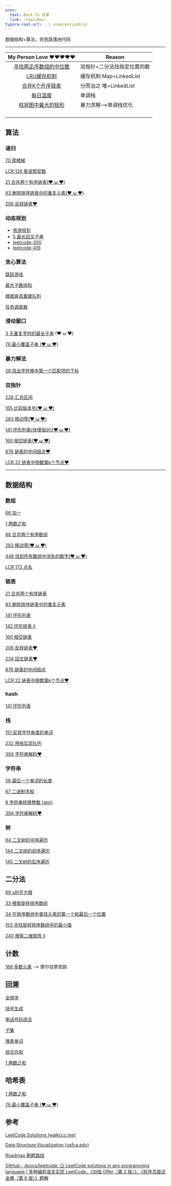 ```yaml
---
prev:
  text: Back To 目录
  link: /topicNav/
typora-root-url: ..\.vuepress\public
---
```






数据结构+算法，将思路落地代码

--------



|                     My Person Love ❤️❤️❤️❤️❤️                     | Reason                      |
| :----------------------------------------------------------: | --------------------------- |
| [寻找两正序数组的中位数](https://q10viking.github.io/Algorithm/%E5%AF%BB%E6%89%BE%E4%B8%A4%E4%B8%AA%E6%AD%A3%E5%BA%8F%E6%95%B0%E7%BB%84%E7%9A%84%E4%B8%AD%E4%BD%8D%E6%95%B0.html) | 双指针+二分法找指定位置的数 |
| [LRU缓存机制](https://q10viking.github.io/Algorithm/LRU%E7%BC%93%E5%AD%98.html) | 缓存机制 Map+LinkedList     |
| [合并K个升序链表](https://q10viking.github.io/Algorithm/%E5%90%88%E5%B9%B6K%E4%B8%AA%E5%8D%87%E5%BA%8F%E9%93%BE%E8%A1%A8.html) | 分而治之 堆+LinkedList      |
| [每日温度](https://q10viking.github.io/Algorithm/%E6%AF%8F%E6%97%A5%E6%B8%A9%E5%BA%A6.html) | 单调栈                      |
| [柱状图中最大的矩形](https://q10viking.github.io/Algorithm/%E6%9F%B1%E7%8A%B6%E5%9B%BE%E4%B8%AD%E6%9C%80%E5%A4%A7%E7%9A%84%E7%9F%A9%E5%BD%A2.html) | 暴力求解-->单调栈优化       |
|                                                              |                             |
|                                                              |                             |
|                                                              |                             |
|                                                              |                             |



## 算法

### 递归

[70 爬楼梯](https://q10viking.github.io/Algorithm/70%20%E7%88%AC%E6%A5%BC%E6%A2%AF.html#%E9%80%92%E5%BD%92)

[LCR 126 斐波那契数](https://q10viking.github.io/Algorithm/LCR%20126%20%E6%96%90%E6%B3%A2%E9%82%A3%E5%A5%91%E6%95%B0.html)

[21 合并两个有序链表(❤ ω ❤)](https://q10viking.github.io/Algorithm/21%20%E5%90%88%E5%B9%B6%E4%B8%A4%E4%B8%AA%E6%9C%89%E5%BA%8F%E9%93%BE%E8%A1%A8.html)

[83 删除排序链表中的重复元素(❤ ω ❤)](https://q10viking.github.io/Algorithm/83%20%E5%88%A0%E9%99%A4%E6%8E%92%E5%BA%8F%E9%93%BE%E8%A1%A8%E4%B8%AD%E7%9A%84%E9%87%8D%E5%A4%8D%E5%85%83%E7%B4%A0.html)

[206 反转链表❤️](https://q10viking.github.io/Algorithm/206%20%E5%8F%8D%E8%BD%AC%E9%93%BE%E8%A1%A8.html)

### 动态规划

- [旅游规划](https://q10viking.github.io/Algorithm/%E5%8A%A8%E6%80%81%E8%A7%84%E5%88%92.html)
- [5 最长回文子串](https://q10viking.github.io/Algorithm/5%20%E6%9C%80%E9%95%BF%E5%9B%9E%E6%96%87%E5%AD%90%E4%B8%B2.html#%E6%9A%B4%E5%8A%9B%E8%A7%A3%E6%B3%95)
- [leetcode-300](https://q10viking.github.io/Algorithm/leetcode-300.html)
- [leetcode-416](https://q10viking.github.io/Algorithm/leetcode-416.html)



### 贪心算法

[跳跃游戏](https://q10viking.github.io/Algorithm/55%20%E8%B7%B3%E8%B7%83%E6%B8%B8%E6%88%8F.html)

[最大子数组和](https://q10viking.github.io/Algorithm/53%20%E6%9C%80%E5%A4%A7%E5%AD%90%E6%95%B0%E7%BB%84%E5%92%8C.html)

[根据身高重建队列](https://q10viking.github.io/Algorithm/406%20%E6%A0%B9%E6%8D%AE%E8%BA%AB%E9%AB%98%E9%87%8D%E5%BB%BA%E9%98%9F%E5%88%97.html)

[任务调度器](https://q10viking.github.io/Algorithm/621%20%E4%BB%BB%E5%8A%A1%E8%B0%83%E5%BA%A6%E5%99%A8.html)



### 滑动窗口

[3 无重复字符的最长子串](https://q10viking.github.io/Algorithm/3%20%E6%97%A0%E9%87%8D%E5%A4%8D%E5%AD%97%E7%AC%A6%E7%9A%84%E6%9C%80%E9%95%BF%E5%AD%90%E4%B8%B2.html) (❤ ω ❤)

[76 最小覆盖子串 (❤ ω ❤)](https://q10viking.github.io/Algorithm/76%20%E6%9C%80%E5%B0%8F%E8%A6%86%E7%9B%96%E5%AD%90%E4%B8%B2.html#%E6%BB%91%E5%8A%A8%E7%AA%97%E5%8F%A3)

### 暴力解法

[28 找出字符串中第一个匹配项的下标](https://q10viking.github.io/Algorithm/28%20%E6%89%BE%E5%87%BA%E5%AD%97%E7%AC%A6%E4%B8%B2%E4%B8%AD%E7%AC%AC%E4%B8%80%E4%B8%AA%E5%8C%B9%E9%85%8D%E9%A1%B9%E7%9A%84%E4%B8%8B%E6%A0%87.html)

### 双指针

[228 汇总区间](https://q10viking.github.io/Algorithm/228%20%E6%B1%87%E6%80%BB%E5%8C%BA%E9%97%B4.html#%E5%8F%8C%E6%8C%87%E9%92%88%E8%BF%9B%E8%A1%8C%E6%A0%87%E8%AE%B0)

[165 比较版本号(❤ ω ❤)](https://q10viking.github.io/Algorithm/165%20%E6%AF%94%E8%BE%83%E7%89%88%E6%9C%AC%E5%8F%B7.html#%E5%8F%8C%E6%8C%87%E9%92%88%E5%A4%84%E7%90%86)

[283 移动零(❤ ω ❤)](https://q10viking.github.io/Algorithm/283%20%E7%A7%BB%E5%8A%A8%E9%9B%B6.html)

[141 环形列表(快慢指针)(❤ ω ❤)](https://q10viking.github.io/Algorithm/141%20%E7%8E%AF%E5%BD%A2%E5%88%97%E8%A1%A8.html)

[160 相交链表(❤ ω ❤)](https://q10viking.github.io/Algorithm/160%20%E7%9B%B8%E4%BA%A4%E9%93%BE%E8%A1%A8.html)

[876 链表的中间结点❤](https://q10viking.github.io/Algorithm/876%20%E9%93%BE%E8%A1%A8%E7%9A%84%E4%B8%AD%E9%97%B4%E7%BB%93%E7%82%B9.html)

[LCR 22 链表中倒数第k个节点❤](https://q10viking.github.io/Algorithm/LCR%2022%20%E9%93%BE%E8%A1%A8%E4%B8%AD%E5%80%92%E6%95%B0%E7%AC%ACk%E4%B8%AA%E8%8A%82%E7%82%B9.html)

-----------



## 数据结构

### 数组

[66 加一](https://q10viking.github.io/Algorithm/66%20%E5%8A%A0%E4%B8%80.html#%E6%95%B0%E7%BB%84%E7%9A%84%E6%93%8D%E4%BD%9C)

[1 两数之和](https://q10viking.github.io/Algorithm/1%20%E4%B8%A4%E6%95%B0%E4%B9%8B%E5%92%8C.html)

[88 合并两个有序数组](https://q10viking.github.io/Algorithm/88%20%E5%90%88%E5%B9%B6%E4%B8%A4%E4%B8%AA%E6%9C%89%E5%BA%8F%E6%95%B0%E7%BB%84.html)

[283 移动零(❤ ω ❤)](https://q10viking.github.io/Algorithm/283%20%E7%A7%BB%E5%8A%A8%E9%9B%B6.html)

[448 找到所有数组中消失的数字(❤ ω ❤)](https://q10viking.github.io/Algorithm/448%20%E6%89%BE%E5%88%B0%E6%89%80%E6%9C%89%E6%95%B0%E7%BB%84%E4%B8%AD%E6%B6%88%E5%A4%B1%E7%9A%84%E6%95%B0%E5%AD%97.html)

[LCR 173 点名](https://q10viking.github.io/Algorithm/LCR%20173%20%E7%82%B9%E5%90%8D.html#%E9%81%8D%E5%8E%86)



### 链表

[21 合并两个有序链表](https://q10viking.github.io/Algorithm/21%20%E5%90%88%E5%B9%B6%E4%B8%A4%E4%B8%AA%E6%9C%89%E5%BA%8F%E9%93%BE%E8%A1%A8.html)

[83 删除排序链表中的重复元素](https://q10viking.github.io/Algorithm/83%20%E5%88%A0%E9%99%A4%E6%8E%92%E5%BA%8F%E9%93%BE%E8%A1%A8%E4%B8%AD%E7%9A%84%E9%87%8D%E5%A4%8D%E5%85%83%E7%B4%A0.html)

[141 环形列表](https://q10viking.github.io/Algorithm/141%20%E7%8E%AF%E5%BD%A2%E5%88%97%E8%A1%A8.html)

[142 环形链表 II](https://q10viking.github.io/Algorithm/142%20%E7%8E%AF%E5%BD%A2%E9%93%BE%E8%A1%A8%20II.html)

[160 相交链表](https://q10viking.github.io/Algorithm/160%20%E7%9B%B8%E4%BA%A4%E9%93%BE%E8%A1%A8.html)

[206 反转链表❤️](https://q10viking.github.io/Algorithm/206%20%E5%8F%8D%E8%BD%AC%E9%93%BE%E8%A1%A8.html)

[234 回文链表❤](https://q10viking.github.io/Algorithm/234%20%E5%9B%9E%E6%96%87%E9%93%BE%E8%A1%A8.html)

[876 链表的中间结点](https://q10viking.github.io/Algorithm/876%20%E9%93%BE%E8%A1%A8%E7%9A%84%E4%B8%AD%E9%97%B4%E7%BB%93%E7%82%B9.html)

[LCR 22 链表中倒数第k个节点❤](https://q10viking.github.io/Algorithm/LCR%2022%20%E9%93%BE%E8%A1%A8%E4%B8%AD%E5%80%92%E6%95%B0%E7%AC%ACk%E4%B8%AA%E8%8A%82%E7%82%B9.html)

### hash

[141 环形列表](https://q10viking.github.io/Algorithm/141%20%E7%8E%AF%E5%BD%A2%E5%88%97%E8%A1%A8.html)



### 栈

[151 反转字符串里的单词](https://q10viking.github.io/Algorithm/151%20%E5%8F%8D%E8%BD%AC%E5%AD%97%E7%AC%A6%E4%B8%B2%E4%B8%AD%E7%9A%84%E5%8D%95%E8%AF%8D.html#%E6%A0%88%E5%AE%9E%E7%8E%B0)

[232 用栈实现队列](https://q10viking.github.io/Algorithm/232%20%E7%94%A8%E6%A0%88%E5%AE%9E%E7%8E%B0%E9%98%9F%E5%88%97.html)

[394 字符串解码❤️](https://q10viking.github.io/Algorithm/394%20%E5%AD%97%E7%AC%A6%E4%B8%B2%E8%A7%A3%E7%A0%81.html)



### 字符串

[58 最后一个单词的长度](https://q10viking.github.io/Algorithm/58%20%E6%9C%80%E5%90%8E%E4%B8%80%E4%B8%AA%E5%8D%95%E8%AF%8D%E7%9A%84%E9%95%BF%E5%BA%A6.html)

[67 二进制求和](https://q10viking.github.io/Algorithm/67%20%E4%BA%8C%E8%BF%9B%E5%88%B6%E6%B1%82%E5%92%8C.html#%E5%AD%97%E7%AC%A6%E4%B8%B2%E7%9A%84%E5%A4%84%E7%90%86)

[8 字符串转换整数 (atoi)](https://q10viking.github.io/Algorithm/8%20%E5%AD%97%E7%AC%A6%E4%B8%B2%E8%BD%AC%E6%8D%A2%E6%95%B4%E6%95%B0%20(atoi).html)

[394 字符串解码❤️](https://q10viking.github.io/Algorithm/394%20%E5%AD%97%E7%AC%A6%E4%B8%B2%E8%A7%A3%E7%A0%81.html)



### 树

[94 二叉树的中序遍历](https://q10viking.github.io/Algorithm/94%20%E4%BA%8C%E5%8F%89%E6%A0%91%E7%9A%84%E4%B8%AD%E5%BA%8F%E9%81%8D%E5%8E%86.html)

[144 二叉树的前序遍历](https://q10viking.github.io/Algorithm/144%20%E4%BA%8C%E5%8F%89%E6%A0%91%E7%9A%84%E5%89%8D%E5%BA%8F%E9%81%8D%E5%8E%86.html)

[145 二叉树的后序遍历](https://q10viking.github.io/Algorithm/145%20%E4%BA%8C%E5%8F%89%E6%A0%91%E7%9A%84%E5%90%8E%E5%BA%8F%E9%81%8D%E5%8E%86.html)


## 二分法

[69 x的平方根](https://q10viking.github.io/Algorithm/69%20x%20%E7%9A%84%E5%B9%B3%E6%96%B9%E6%A0%B9.html#%E4%BA%8C%E5%88%86%E6%B3%95)

[33 搜索旋转排序数组](https://q10viking.github.io/Algorithm/33%20%E6%90%9C%E7%B4%A2%E6%97%8B%E8%BD%AC%E6%8E%92%E5%BA%8F%E6%95%B0%E7%BB%84.html#%E4%BA%8C%E5%88%86%E6%B3%95)

[34 在排序数组中查找元素的第一个和最后一个位置](https://q10viking.github.io/Algorithm/34%20%E5%9C%A8%E6%8E%92%E5%BA%8F%E6%95%B0%E7%BB%84%E4%B8%AD%E6%9F%A5%E6%89%BE%E5%85%83%E7%B4%A0%E7%9A%84%E7%AC%AC%E4%B8%80%E4%B8%AA%E5%92%8C%E6%9C%80%E5%90%8E%E4%B8%80%E4%B8%AA%E4%BD%8D%E7%BD%AE.html#%E4%BA%8C%E5%88%86%E6%B3%95)

[153 寻找旋转排序数组中的最小值](https://q10viking.github.io/Algorithm/153%20%E5%AF%BB%E6%89%BE%E6%97%8B%E8%BD%AC%E6%8E%92%E5%BA%8F%E6%95%B0%E7%BB%84%E4%B8%AD%E7%9A%84%E6%9C%80%E5%B0%8F%E5%80%BC.html#%E4%BA%8C%E5%88%86%E6%B3%95)

[240 搜索二维矩阵 II](https://q10viking.github.io/Algorithm/240%20%E6%90%9C%E7%B4%A2%E4%BA%8C%E7%BB%B4%E7%9F%A9%E9%98%B5%20II.html)



## 计数

[169 多数元素](https://q10viking.github.io/Algorithm/169%20%E5%A4%9A%E6%95%B0%E5%85%83%E7%B4%A0.html#%E6%9A%B4%E5%8A%9B%E8%A7%A3%E6%B3%95) --> 摩尔投票思路



## 回溯

[全排序](https://q10viking.github.io/Algorithm/46%20%E5%85%A8%E6%8E%92%E5%88%97%E4%B8%8E47%20%E5%85%A8%E6%8E%92%E5%88%972.html)

[括号生成](https://q10viking.github.io/Algorithm/22%20%E6%8B%AC%E5%8F%B7%E7%94%9F%E6%88%90.html#%E5%9B%9E%E6%BA%AF%E7%AE%97%E6%B3%95)

[电话号码组合](https://q10viking.github.io/Algorithm/17%20%E7%94%B5%E8%AF%9D%E5%8F%B7%E7%A0%81%E7%9A%84%E5%AD%97%E6%AF%8D%E7%BB%84%E5%90%88.html)

[子集](https://q10viking.github.io/Algorithm/78%20%E5%AD%90%E9%9B%86%E5%90%88.html)

[搜素单词](https://q10viking.github.io/Algorithm/79%20%E6%90%9C%E7%B4%A2%E5%8D%95%E8%AF%8D.html)

[组合总和](https://q10viking.github.io/Algorithm/39%20%E7%BB%84%E5%90%88%E6%80%BB%E5%92%8C.html)

[1 两数之和](https://q10viking.github.io/Algorithm/1%20%E4%B8%A4%E6%95%B0%E4%B9%8B%E5%92%8C.html)



## 哈希表

[1 两数之和](https://q10viking.github.io/Algorithm/1%20%E4%B8%A4%E6%95%B0%E4%B9%8B%E5%92%8C.html)

[76 最小覆盖子串 (❤ ω ❤)](https://q10viking.github.io/Algorithm/76%20%E6%9C%80%E5%B0%8F%E8%A6%86%E7%9B%96%E5%AD%90%E4%B8%B2.html#%E6%BB%91%E5%8A%A8%E7%AA%97%E5%8F%A3)

## 参考

[LeetCode Solutions (walkccc.me)](https://walkccc.me/LeetCode/)

[Data Structure Visualization (usfca.edu)](https://www.cs.usfca.edu/~galles/visualization/Algorithms.html)

[Roadmap 刷题路线](https://neetcode.io/roadmap)

[GitHub - doocs/leetcode: 😏 LeetCode solutions in any programming language | 多种编程语言实现 LeetCode、《剑指 Offer（第 2 版）》、《程序员面试金典（第 6 版）》题解](https://github.com/doocs/leetcode/)

